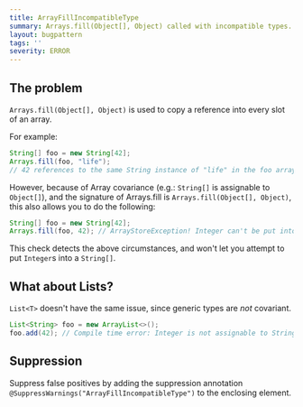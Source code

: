 ```yaml
---
title: ArrayFillIncompatibleType
summary: Arrays.fill(Object[], Object) called with incompatible types.
layout: bugpattern
tags: ''
severity: ERROR
---
```


<!--
*** AUTO-GENERATED, DO NOT MODIFY ***
To make changes, edit the @BugPattern annotation or the explanation in docs/bugpattern.
-->


## The problem
`Arrays.fill(Object[], Object)` is used to copy a reference into every slot of
an array.

For example:

```java
String[] foo = new String[42];
Arrays.fill(foo, "life");
// 42 references to the same String instance of "life" in the foo array
```

However, because of Array covariance (e.g.: `String[]` is assignable to
`Object[]`), and the signature of Arrays.fill is `Arrays.fill(Object[],
Object)`, this also allows you to do the following:

```java
String[] foo = new String[42];
Arrays.fill(foo, 42); // ArrayStoreException! Integer can't be put into a String[]
```

This check detects the above circumstances, and won't let you attempt to put
`Integer`s into a `String[]`.

## What about Lists?

`List<T>` doesn't have the same issue, since generic types are _not_ covariant.

```java
List<String> foo = new ArrayList<>();
foo.add(42); // Compile time error: Integer is not assignable to String
```

## Suppression
Suppress false positives by adding the suppression annotation `@SuppressWarnings("ArrayFillIncompatibleType")` to the enclosing element.

